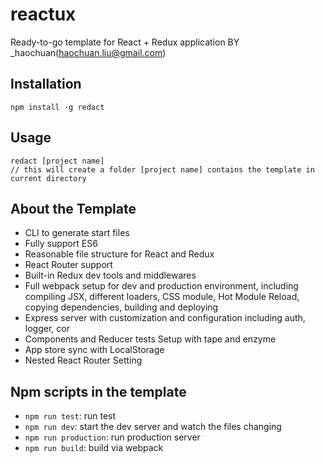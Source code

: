 reactux
=================
Ready-to-go template for React + Redux application
BY _haochuan(haochuan.liu@gmail.com)

Installation
------------

    npm install -g redact
    
Usage
------------

    redact [project name]
    // this will create a folder [project name] contains the template in current directory

About the Template
------------

- CLI to generate start files
- Fully support ES6 
- Reasonable file structure for React and Redux
- React Router support
- Built-in Redux dev tools and middlewares 
- Full webpack setup for dev and production environment, including compiling JSX, different loaders, CSS module, Hot Module Reload, copying dependencies, building and deploying
- Express server with customization and configuration including auth, logger, cor 
- Components and Reducer tests Setup with tape and enzyme
- App store sync with LocalStorage 
- Nested React Router Setting

Npm scripts in the template
------------

- `npm run test`: run test
- `npm run dev`: start the dev server and watch the files changing
- `npm run production`: run production server
- `npm run build`: build via webpack
